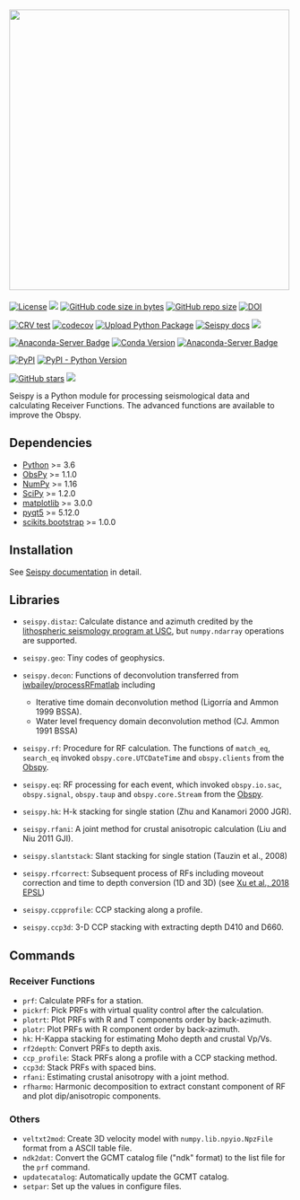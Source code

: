 # <img src="https://user-images.githubusercontent.com/7437523/128596331-dc5c5e40-93e1-4d9e-b92d-9c53fe51145a.png" width="500"/> 


[![License](https://img.shields.io/github/license/xumi1993/seispy)]()
[![](https://img.shields.io/github/last-commit/xumi1993/seispy)]()
[![GitHub code size in bytes](https://img.shields.io/github/languages/code-size/xumi1993/seispy)]()
[![GitHub repo size](https://img.shields.io/github/repo-size/xumi1993/seispy)]()
[![DOI](https://zenodo.org/badge/41006349.svg)](https://zenodo.org/badge/latestdoi/41006349)

[![CRV test](https://github.com/xumi1993/seispy/actions/workflows/test.yml/badge.svg?branch=dev)](https://github.com/xumi1993/seispy/actions/workflows/test.yml)
[![codecov](https://codecov.io/gh/xumi1993/seispy/branch/dev/graph/badge.svg?token=XN3E3N6S3V)](https://codecov.io/gh/xumi1993/seispy)
[![Upload Python Package](https://github.com/xumi1993/seispy/actions/workflows/python-publish.yml/badge.svg)](https://github.com/xumi1993/seispy/actions/workflows/python-publish.yml)
[![Seispy docs](https://github.com/xumi1993/seispy/actions/workflows/doc_build.yml/badge.svg)](https://github.com/xumi1993/seispy/actions/workflows/doc_build.yml)
<a href="https://dev.azure.com/conda-forge/feedstock-builds/_build/latest?definitionId=13623&branchName=master">
  <img src="https://dev.azure.com/conda-forge/feedstock-builds/_apis/build/status/seispy-feedstock?branchName=master">
</a> 

[![Anaconda-Server Badge](https://anaconda.org/conda-forge/seispy/badges/version.svg)](https://anaconda.org/conda-forge/seispy)
[![Conda Version](https://img.shields.io/conda/vn/conda-forge/seispy.svg)](https://anaconda.org/conda-forge/seispy)
[![Anaconda-Server Badge](https://anaconda.org/conda-forge/seispy/badges/downloads.svg)](https://anaconda.org/conda-forge/seispy)

[![PyPI](https://img.shields.io/pypi/v/python-seispy)](https://pypi.org/project/python-seispy/)
[![PyPI - Python Version](https://img.shields.io/pypi/pyversions/python-seispy)](https://pypi.org/project/python-seispy/)

[![GitHub stars](https://img.shields.io/github/stars/xumi1993/seispy?style=social)]()
[![](https://img.shields.io/github/forks/xumi1993/seispy?style=social)]()


Seispy is a Python module for processing seismological data and calculating Receiver Functions. The advanced functions are available to improve the Obspy.


## Dependencies
  * [Python]() >= 3.6
  * [ObsPy](http://docs.obspy.org) >= 1.1.0
  * [NumPy](http://www.numpy.org/) >= 1.16
  * [SciPy](http://www.scipy.org/) >= 1.2.0
  * [matplotlib](https://matplotlib.org/) >= 3.0.0
  * [pyqt5](https://www.riverbankcomputing.com/software/pyqt/) >= 5.12.0
  * [scikits.bootstrap](https://github.com/cgevans/scikits-bootstrap) >= 1.0.0
  
## Installation

See [Seispy documentation](https://seispy.xumijian.me/installation.html) in detail.
 
## Libraries
- `seispy.distaz`: Calculate distance and azimuth credited by the [lithospheric seismology program at USC](http://www.seis.sc.edu/software/distaz/), but `numpy.ndarray` operations are supported.
- `seispy.geo`: Tiny codes of geophysics.
- `seispy.decon`: Functions of deconvolution transferred from [iwbailey/processRFmatlab](https://github.com/iwbailey/processRFmatlab) including
  - Iterative time domain deconvolution method (Ligorría and Ammon 1999 BSSA). 
  - Water level frequency domain deconvolution method (CJ. Ammon 1991 BSSA)
- `seispy.rf`: Procedure for RF calculation. The functions of `match_eq`, `search_eq` invoked `obspy.core.UTCDateTime` and `obspy.clients` from the [Obspy](https://docs.obspy.org/).
- `seispy.eq`: RF processing for each event, which invoked `obspy.io.sac`, `obspy.signal`, `obspy.taup` and `obspy.core.Stream` from the [Obspy](https://docs.obspy.org/).
- `seispy.hk`: H-k stacking for single station (Zhu and Kanamori 2000 JGR).
- `seispy.rfani`: A joint method for crustal anisotropic calculation (Liu and Niu 2011 GJI).
- `seispy.slantstack`: Slant stacking for single station (Tauzin et al., 2008)
- `seispy.rfcorrect`: Subsequent process of RFs including moveout correction and time to depth conversion (1D and 3D) (see [Xu et al., 2018 EPSL](https://www.sciencedirect.com/science/article/pii/S0012821X17306921?via%3Dihub))
- `seispy.ccpprofile`: CCP stacking along a profile.
- `seispy.ccp3d`: 3-D CCP stacking with extracting depth D410 and D660.

  [lithospheric seismology program at USC]: http://www.seis.sc.edu/software/distaz/
  [scikits-bootstrap]: https://github.com/cgevans/scikits-bootstrap
  [iwbailey/processRFmatlab]: https://github.com/iwbailey/processRFmatlab
  [Obspy]: https://docs.obspy.org/
  [Xu et al., 2018 EPSL]: https://www.sciencedirect.com/science/article/pii/S0012821X17306921?via%3Dihub


## Commands
### Receiver Functions
 * `prf`: Calculate PRFs for a station.
 * `pickrf`: Pick PRFs with virtual quality control after the calculation.
 * `plotrt`: Plot PRFs with R and T components order by back-azimuth.
 * `plotr`: Plot PRFs with R component order by back-azimuth.
 * `hk`: H-Kappa stacking for estimating Moho depth and crustal Vp/Vs.
 * `rf2depth`: Convert PRFs to depth axis.
 * `ccp_profile`: Stack PRFs along a profile with a CCP stacking method.
 * `ccp3d`: Stack PRFs with spaced bins.
 * `rfani`: Estimating crustal anisotropy with a joint method.
 * `rfharmo`: Harmonic decomposition to extract constant component of RF and plot dip/anisotropic components.

### Others
 * `veltxt2mod`: Create 3D velocity model with `numpy.lib.npyio.NpzFile` format from a ASCII table file.
 * `ndk2dat`: Convert the GCMT catalog file ("ndk" format) to the list file for the `prf` command.
 * `updatecatalog`: Automatically update the GCMT catalog.
 * `setpar`: Set up the values in configure files.


